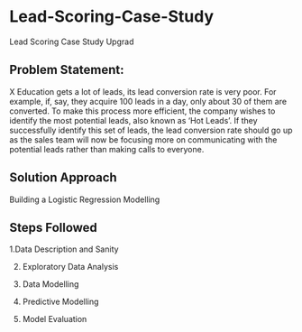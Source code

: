 # Lead-Scoring-Case-Study
Lead Scoring Case Study Upgrad

## Problem Statement:

X Education gets a lot of leads, its lead conversion rate is very poor. For example, if, say, they acquire 100 leads in a day, only about 30 of them are converted. To make this process more efficient, the company wishes to identify the most potential leads, also known as ‘Hot Leads’. If they successfully identify this set of leads, the lead conversion rate should go up as the sales team will now be focusing more on communicating with the potential leads rather than making calls to everyone. 

## Solution Approach

Building a Logistic Regression Modelling

## Steps Followed

1.Data Description and Sanity

2. Exploratory Data Analysis

3. Data Modelling

4. Predictive Modelling

5. Model Evaluation


